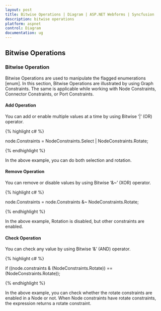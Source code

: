 ```yaml
---
layout: post
title: Bitwise Operations | Diagram | ASP.NET Webforms | Syncfusion
description: bitwise operations
platform: aspnet
control: Diagram
documentation: ug
---
```


## Bitwise Operations

### Bitwise Operation

Bitwise Operations are used to manipulate the flagged enumerations [enum]. In this section, Bitwise Operations are illustrated by using Graph Constraints. The same is applicable while working with Node Constraints, Connector Constraints, or Port Constraints.

#### Add Operation

You can add or enable multiple values at a time by using Bitwise ‘|’ (OR) operator.

{% highlight c# %}

node.Constraints = NodeConstraints.Select | NodeConstraints.Rotate;



{% endhighlight %}



In the above example, you can do both selection and rotation.

#### Remove Operation

You can remove or disable values by using Bitwise ‘&~’ (XOR) operator.

{% highlight c# %}

node.Constraints = node.Constraints &~ NodeConstraints.Rotate;



{% endhighlight %}



In the above example, Rotation is disabled, but other constraints are enabled.

#### Check Operation 

You can check any value by using Bitwise ‘&’ (AND) operator.

{% highlight c# %}

if ((node.constraints & (NodeConstraints.Rotate)) == (NodeConstraints.Rotate));



{% endhighlight %}



In the above example, you can check whether the rotate constraints are enabled in a Node or not. When Node constraints have rotate constraints, the expression returns a rotate constraint.

